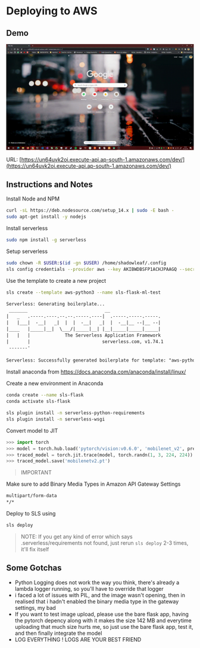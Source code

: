 # Deploying to AWS

## Demo

![demo](assets/2020-07-16%2013-13-13.gif)

URL: [https://un64uvk2oi.execute-api.ap-south-1.amazonaws.com/dev/](https://un64uvk2oi.execute-api.ap-south-1.amazonaws.com/dev/)

## Instructions and Notes

Install Node and NPM

```bash
curl -sL https://deb.nodesource.com/setup_14.x | sudo -E bash -
sudo apt-get install -y nodejs
```

Install serverless

```bash
sudo npm install -g serverless
```

Setup serverless

```bash
sudo chown -R $USER:$(id -gn $USER) /home/shadowleaf/.config
sls config credentials --provider aws --key AKIBWDBSFP1ACHJPAAGQ --secret PZWjxph8vFUkvLinL0frtBk1NijOKjI18DjFMEqm --overwrite
```

Use the template to create a new project

```bash
sls create --template aws-python3 --name sls-flask-ml-test
```

```txt
Serverless: Generating boilerplate...
 _______                             __
|   _   .-----.----.--.--.-----.----|  .-----.-----.-----.
|   |___|  -__|   _|  |  |  -__|   _|  |  -__|__ --|__ --|
|____   |_____|__|  \___/|_____|__| |__|_____|_____|_____|
|   |   |             The Serverless Application Framework
|       |                           serverless.com, v1.74.1
 -------'

Serverless: Successfully generated boilerplate for template: "aws-python3"
```

Install anaconda from https://docs.anaconda.com/anaconda/install/linux/

Create a new environment in Anaconda

```bash
conda create --name sls-flask
conda activate sls-flask
```

```bash
sls plugin install -n serverless-python-requirements
sls plugin install -n serverless-wsgi
```

Convert model to JIT

```python
>>> import torch
>>> model = torch.hub.load('pytorch/vision:v0.6.0', 'mobilenet_v2', pretrained=True)
>>> traced_model = torch.jit.trace(model, torch.randn(1, 3, 224, 224))
>>> traced_model.save('mobilenetv2.pt')
```

> IMPORTANT

Make sure to add Binary Media Types in Amazon API Gateway Settings

```txt
multipart/form-data
*/*
```

Deploy to SLS using

```bash
sls deploy
```

> NOTE: If you get any kind of error which says .serverless/requirements not found, just rerun `sls deploy` 2-3 times, it'll fix itself

## Some Gotchas

- Python Logging does not work the way you think, there's already a lambda logger running, so you'll have to override that logger
- i faced a lot of issues with PIL, and the image wasn't opening, then in realised that i hadn't enabled the binary media type in the gateway settings, my bad
- If you want to test image upload, please use the bare flask app, having the pytorch depency along with it makes the size 142 MB and everytime uploading that much size hurts me, so just use the bare flask app, test it, and then finally integrate the model
- LOG EVERYTHING ! LOGS ARE YOUR BEST FRIEND
